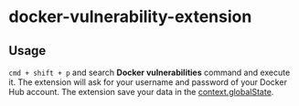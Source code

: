 # docker-vulnerability-extension


## Usage

```cmd + shift + p``` and search **Docker vulnerabilities** command and execute it. The extension will ask for your username and password of your Docker Hub account. The extension save your data in the [context.globalState](https://code.visualstudio.com/api/references/vscode-api#Memento).

